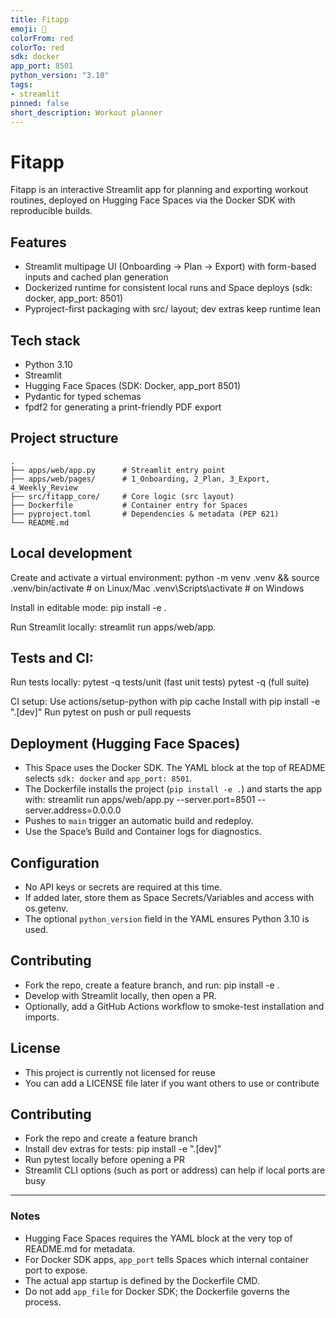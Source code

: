```yaml
---
title: Fitapp
emoji: 🚀
colorFrom: red
colorTo: red
sdk: docker
app_port: 8501
python_version: "3.10"
tags:
- streamlit
pinned: false
short_description: Workout planner
---
```


# Fitapp

Fitapp is an interactive Streamlit app for planning and exporting workout routines, deployed on Hugging Face Spaces via the Docker SDK with reproducible builds.

## Features
- Streamlit multipage UI (Onboarding → Plan → Export) with form-based inputs and cached plan generation
- Dockerized runtime for consistent local runs and Space deploys (sdk: docker, app_port: 8501)
- Pyproject-first packaging with src/ layout; dev extras keep runtime lean

## Tech stack
- Python 3.10
- Streamlit
- Hugging Face Spaces (SDK: Docker, app_port 8501)
- Pydantic for typed schemas
- fpdf2 for generating a print-friendly PDF export

## Project structure
```
.
├── apps/web/app.py      # Streamlit entry point
├── apps/web/pages/      # 1_Onboarding, 2_Plan, 3_Export, 4_Weekly_Review
├── src/fitapp_core/     # Core logic (src layout)
├── Dockerfile           # Container entry for Spaces
├── pyproject.toml       # Dependencies & metadata (PEP 621)
└── README.md
```
## Local development
Create and activate a virtual environment:
python -m venv .venv && source .venv/bin/activate   # on Linux/Mac
.venv\Scripts\activate                             # on Windows

Install in editable mode:
pip install -e .

Run Streamlit locally:
streamlit run apps/web/app.

## Tests and CI:
Run tests locally:
pytest -q tests/unit (fast unit tests)
pytest -q (full suite)

CI setup:
Use actions/setup-python with pip cache
Install with pip install -e ".[dev]"
Run pytest on push or pull requests

## Deployment (Hugging Face Spaces)
- This Space uses the Docker SDK. The YAML block at the top of README selects `sdk: docker` and `app_port: 8501`.
- The Dockerfile installs the project (`pip install -e .`) and starts the app with:
  streamlit run apps/web/app.py --server.port=8501 --server.address=0.0.0.0
- Pushes to `main` trigger an automatic build and redeploy.
- Use the Space’s Build and Container logs for diagnostics.

## Configuration
- No API keys or secrets are required at this time.
- If added later, store them as Space Secrets/Variables and access with os.getenv.
- The optional `python_version` field in the YAML ensures Python 3.10 is used.

## Contributing
- Fork the repo, create a feature branch, and run:
  pip install -e .
- Develop with Streamlit locally, then open a PR.
- Optionally, add a GitHub Actions workflow to smoke-test installation and imports.

## License
- This project is currently not licensed for reuse
- You can add a LICENSE file later if you want others to use or contribute

## Contributing
- Fork the repo and create a feature branch
- Install dev extras for tests:
    pip install -e ".[dev]"
- Run pytest locally before opening a PR
- Streamlit CLI options (such as port or address) can help if local ports are busy
---

### Notes
- Hugging Face Spaces requires the YAML block at the very top of README.md for metadata.
- For Docker SDK apps, `app_port` tells Spaces which internal container port to expose.
- The actual app startup is defined by the Dockerfile CMD.
- Do not add `app_file` for Docker SDK; the Dockerfile governs the process.

